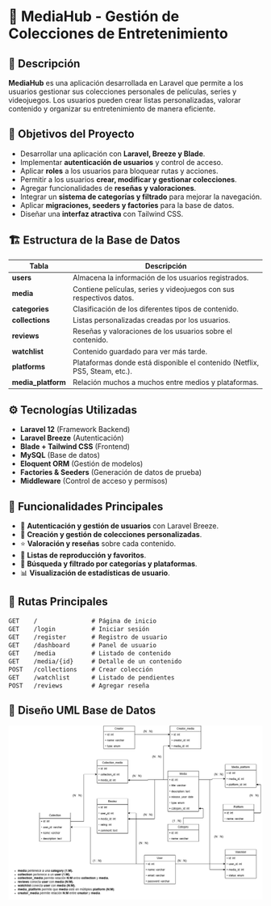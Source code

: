 # 📌 MediaHub - Gestión de Colecciones de Entretenimiento

## 📖 Descripción
**MediaHub** es una aplicación desarrollada en Laravel que permite a los usuarios gestionar sus colecciones personales de películas, series y videojuegos. Los usuarios pueden crear listas personalizadas, valorar contenido y organizar su entretenimiento de manera eficiente.

## 🎯 Objetivos del Proyecto
- Desarrollar una aplicación con **Laravel, Breeze y Blade**.
- Implementar **autenticación de usuarios** y control de acceso.
- Aplicar **roles** a los usuarios para bloquear rutas y acciones.
- Permitir a los usuarios **crear, modificar y gestionar colecciones**.
- Agregar funcionalidades de **reseñas y valoraciones**.
- Integrar un **sistema de categorías y filtrado** para mejorar la navegación.
- Aplicar **migraciones, seeders y factories** para la base de datos.
- Diseñar una **interfaz atractiva** con Tailwind CSS.

## 🏗️ Estructura de la Base de Datos
| Tabla | Descripción |
|-------|------------|
| **users** | Almacena la información de los usuarios registrados. |
| **media** | Contiene películas, series y videojuegos con sus respectivos datos. |
| **categories** | Clasificación de los diferentes tipos de contenido. |
| **collections** | Listas personalizadas creadas por los usuarios. |
| **reviews** | Reseñas y valoraciones de los usuarios sobre el contenido. |
| **watchlist** | Contenido guardado para ver más tarde. |
| **platforms** | Plataformas donde está disponible el contenido (Netflix, PS5, Steam, etc.). |
| **media_platform** | Relación muchos a muchos entre medios y plataformas. |

## ⚙️ Tecnologías Utilizadas
- **Laravel 12** (Framework Backend)
- **Laravel Breeze** (Autenticación)
- **Blade + Tailwind CSS** (Frontend)
- **MySQL** (Base de datos)
- **Eloquent ORM** (Gestión de modelos)
- **Factories & Seeders** (Generación de datos de prueba)
- **Middleware** (Control de acceso y permisos)

## 🚀 Funcionalidades Principales
- 🔐 **Autenticación y gestión de usuarios** con Laravel Breeze.
- 📂 **Creación y gestión de colecciones personalizadas**.
- ⭐ **Valoración y reseñas** sobre cada contenido.
- 📜 **Listas de reproducción y favoritos**.
- 🔎 **Búsqueda y filtrado por categorías y plataformas**.
- 📊 **Visualización de estadísticas de usuario**.

## 🔄 Rutas Principales
```plaintext
GET    /               # Página de inicio
GET    /login          # Iniciar sesión
GET    /register       # Registro de usuario
GET    /dashboard      # Panel de usuario
GET    /media          # Listado de contenido
GET    /media/{id}     # Detalle de un contenido
POST   /collections    # Crear colección
GET    /watchlist      # Listado de pendientes
POST   /reviews        # Agregar reseña
```

## 🧮 Diseño UML Base de Datos
![Diseño UML Base de Datos](public/images/uml/mediHub.png)
